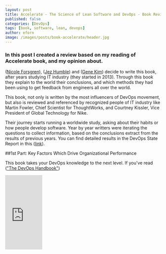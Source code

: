 ```yaml
---
layout: post
title: Accelerate - The Science of Lean Software and DevOps - Book Review
published: false
categories: [DevOps]
tags: [book, software, lean, devops]
author: eforn
image: /images/posts/book-accelerate/header.jpg
---
```


### In this post I created a review based on my reading of Accelerate book, and my opinion about.

([Nicole Forsgren](https://nicolefv.com)), ([Jez Humble](https://www.linkedin.com/in/jez-humble)) and ([Gene Kim](https://www.linkedin.com/in/realgenekim)) decide to write this book, after years studying IT industry (they started in 2013). Through this book they explain to the world their conclusions, and which methods they had been using to get feedback from engineers all over the world.

This book, not only is written by the most influencers of DevOps movement, but also is reviewed and referenced by recognized people of IT industry like Martin Fowler, Chief Scientist for ThoughtWorks, and Courtney Kissler, Vice President of Global Technology for Nike.

Their journey starts running a worldwide study, asking about their habits or how people develop software. Year by year writters were iterating the questions to collect information, based on the conclusions extract from the results of previous years. You can find detailed results in the DevOps State Report in this ([link](https://itrevolution.com/devops-research/)).

##1st Part: Key Factors Which Drive Organizational Performance

This book takes your DevOps knowledge to the next level. If you've read (["The DevOps Handbook"](https://www.amazon.es/gp/product/1942788002/ref=as_li_tl?ie=UTF8&tag=10dc87-21&camp=3638&creative=24630&linkCode=as2&creativeASIN=1942788002&linkId=b9e2ac993cb0d08367a63fc865d4c8b6))


<iframe style="width:120px;height:240px;" marginwidth="0" marginheight="0" scrolling="no" frameborder="0" src="https://rcm-eu.amazon-adsystem.com/e/cm?ref=tf_til&t=10dc87-21&m=amazon&o=30&p=8&l=as1&IS1=1&asins=1942788339&linkId=da62ffcbb9e8e8c44a291764e38ba07d&bc1=FFFFFF&lt1=_top&fc1=333333&lc1=0066C0&bg1=FFFFFF&f=ifr">
</iframe>

